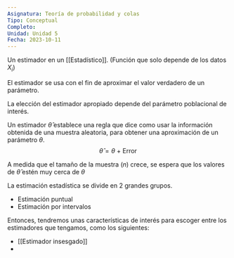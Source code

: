 ```yaml
---
Asignatura: Teoría de probabilidad y colas
Tipo: Conceptual
Completo: 
Unidad: Unidad 5
Fecha: 2023-10-11
---
```

Un estimador en un [[Estadístico]]. (Función que solo depende de los datos $X_i$)

El estimador se usa con el fin de aproximar el valor verdadero de un parámetro. 

La elección del estimador apropiado depende del parámetro poblacional de interés.


Un estimador $\widehat{\theta}$ establece una regla que dice como usar la información obtenida de una muestra aleatoria, para obtener una aproximación de un parámetro $\theta$.
$$\widehat{\theta}=\theta\ + \ \text{Error}$$


A medida que el tamaño de la muestra ($n$) crece, se espera que los valores de $\widehat{\theta}$ estén muy cerca de $\theta$


La estimación estadística se divide en 2 grandes grupos. 
- Estimación puntual
- Estimación por intervalos

Entonces, tendremos unas características de interés para escoger entre los estimadores que tengamos, como los siguientes:

- [[Estimador insesgado]]
- 